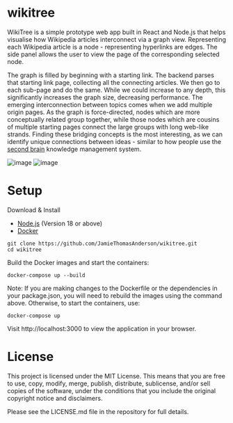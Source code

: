 # wikitree
WikiTree is a simple prototype web app built in React and Node.js that helps visualise how Wikipedia articles interconnect via a graph view. Representing each Wikipedia article is a node - representing hyperlinks are edges. The side panel allows the user to view the page of the corresponding selected node. 

The graph is filled by beginning with a starting link. The backend parses that starting link page, collecting all the connecting articles. We then go to each sub-page and do the same. While we could increase to any depth, this significantly increases the graph size, decreasing performance. The emerging interconnection between topics comes when we add multiple origin pages. As the graph is force-directed, nodes which are more conceptually related group together, while those nodes which are cousins of multiple starting pages connect the large groups with long web-like strands. Finding these bridging concepts is the most interesting, as we can identify unique connections between ideas - similar to how people use the [second brain](https://tomklimq.medium.com/how-to-transform-your-note-taking-with-your-second-brain-notetakingtransition-part-3-ff131224aab5) knowledge management system. 

![image](https://github.com/JamieThomasAnderson/wikitree/assets/96888832/9584833d-ec99-4734-b470-07b63474e585)
![image](https://github.com/JamieThomasAnderson/wikitree/assets/96888832/cd01c594-b5f8-403c-9380-20caa6f0afb4)

# Setup

Download & Install  
 - [Node.js](https://nodejs.org/en) (Version 18 or above)
 - [Docker](https://www.docker.com/getting-started)

```
git clone https://github.com/JamieThomasAnderson/wikitree.git
cd wikitree
```

Build the Docker images and start the containers:
```
docker-compose up --build
```

Note: If you are making changes to the Dockerfile or the dependencies in your package.json, you will need to rebuild the images using the command above. Otherwise, to start the containers, use:

```
docker-compose up
```

Visit http://localhost:3000 to view the application in your browser.

# License

This project is licensed under the MIT License. This means that you are free to use, copy, modify, merge, publish, distribute, sublicense, and/or sell copies of the software, under the conditions that you include the original copyright notice and disclaimers.

Please see the LICENSE.md file in the repository for full details.
